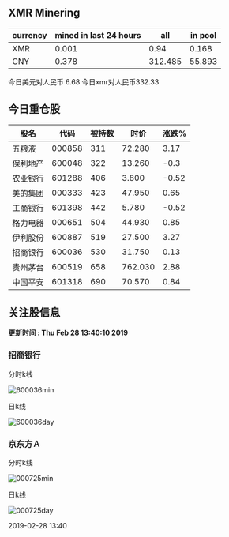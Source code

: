 ## XMR Minering

|currency|mined in last 24 hours|all|in pool|
|---|---|---|---|
|XMR|0.001|0.94|0.168|
|CNY|0.378|312.485|55.893|

今日美元对人民币 6.68	今日xmr对人民币332.33


## 今日重仓股 

|股名|代码|被持数|时价|涨跌%|
|---|---|---|---|---|
|五粮液|000858|311|72.280|3.17|
|保利地产|600048|322|13.260|-0.3|
|农业银行|601288|406|3.800|-0.52|
|美的集团|000333|423|47.950|0.65|
|工商银行|601398|442|5.780|-0.52|
|格力电器|000651|504|44.930|0.85|
|伊利股份|600887|519|27.500|3.27|
|招商银行|600036|530|31.750|0.13|
|贵州茅台|600519|658|762.030|2.88|
|中国平安|601318|690|70.570|0.84|

## 关注股信息
**更新时间 : Thu Feb 28 13:40:10 2019**
### 招商银行 
分时k线

![600036min](http://image.sinajs.cn/newchart/min/n/sh600036.gif)

日k线

![600036day](http://image.sinajs.cn/newchart/daily/n/sh600036.gif)

### 京东方Ａ 
分时k线

![000725min](http://image.sinajs.cn/newchart/min/n/sz000725.gif)

日k线

![000725day](http://image.sinajs.cn/newchart/daily/n/sz000725.gif)

2019-02-28 13:40